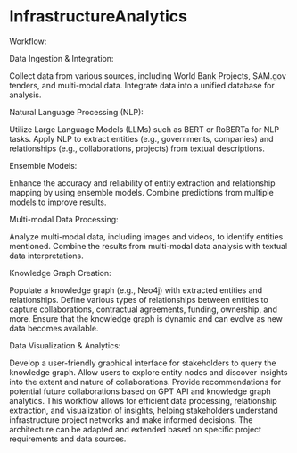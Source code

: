 # InfrastructureAnalytics

Workflow:

Data Ingestion & Integration:

Collect data from various sources, including World Bank Projects, SAM.gov tenders, and multi-modal data.
Integrate data into a unified database for analysis.

Natural Language Processing (NLP):

Utilize Large Language Models (LLMs) such as BERT or RoBERTa for NLP tasks.
Apply NLP to extract entities (e.g., governments, companies) and relationships (e.g., collaborations, projects) from textual descriptions.

Ensemble Models:

Enhance the accuracy and reliability of entity extraction and relationship mapping by using ensemble models.
Combine predictions from multiple models to improve results.

Multi-modal Data Processing:

Analyze multi-modal data, including images and videos, to identify entities mentioned.
Combine the results from multi-modal data analysis with textual data interpretations.

Knowledge Graph Creation:

Populate a knowledge graph (e.g., Neo4j) with extracted entities and relationships.
Define various types of relationships between entities to capture collaborations, contractual agreements, funding, ownership, and more.
Ensure that the knowledge graph is dynamic and can evolve as new data becomes available.

Data Visualization & Analytics:

Develop a user-friendly graphical interface for stakeholders to query the knowledge graph.
Allow users to explore entity nodes and discover insights into the extent and nature of collaborations.
Provide recommendations for potential future collaborations based on GPT API and knowledge graph analytics.
This workflow allows for efficient data processing, relationship extraction, and visualization of insights, helping stakeholders understand infrastructure project networks and make informed decisions. The architecture can be adapted and extended based on specific project requirements and data sources.





